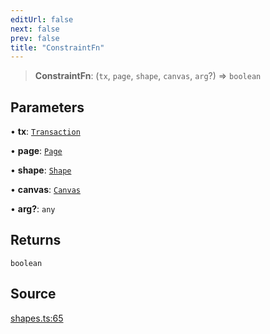 ```yaml
---
editUrl: false
next: false
prev: false
title: "ConstraintFn"
---
```


> **ConstraintFn**: (`tx`, `page`, `shape`, `canvas`, `arg`?) => `boolean`

## Parameters

• **tx**: [`Transaction`](/api-core/classes/transaction/)

• **page**: [`Page`](/api-core/classes/page/)

• **shape**: [`Shape`](/api-core/classes/shape/)

• **canvas**: [`Canvas`](/api-core/classes/canvas/)

• **arg?**: `any`

## Returns

`boolean`

## Source

[shapes.ts:65](https://github.com/dgmjs/dgmjs/blob/main/packages/core/src/shapes.ts#L65)
